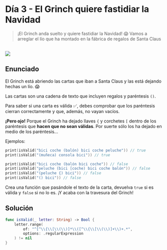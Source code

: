 # Día 3 - El Grinch quiere fastidiar la Navidad

> ¡El Grinch anda suelto y quiere fastidiar la Navidad! 😱 Vamos a arreglar el lío que ha montado en la fábrica de regalos de Santa Claus

<br />
<img src="https://img.shields.io/badge/Dificultad-Normal-yellow?style=for-the-badge&labelColor=black">

## Enunciado

El Grinch está abriendo las cartas que iban a Santa Claus y las está dejando hechas un lío. 😱

Las cartas son una cadena de texto que incluyen regalos y paréntesis `()`.

Para saber si una carta es válida ✅, debes comprobar que los paréntesis cierran correctamente y que, además, no vayan vacíos.

**¡Pero ojo!** Porque el Grinch ha dejado llaves `{` y corchetes `[` dentro de los paréntesis que **hacen que no sean válidas**. Por suerte sólo los ha dejado en medio de los paréntesis...

Ejemplos:

```swift
print(isValid("bici coche (balón) bici coche peluche")) // true
print(isValid("(muñeca) consola bici")) // true

print(isValid("bici coche (balón bici coche")) // false
print(isValid("peluche (bici [coche) bici coche balón")) // false
print(isValid("(peluche {) bici")) // false
print(isValid("() bici")) // false
```
      
Crea una función que pasándole el texto de la carta, devuelva `true` si es válida y `false` si no lo es. ¡Y acaba con la travesura del Grinch!

## Solución

```swift
func isValid(_ letter: String) -> Bool {
    letter.range(
        of: "^[^\\{\\[\\(\\)]*\\([^\\{\\[\\(\\)]+\\)+.*",
        options: .regularExpression
    ) != nil
}
```
